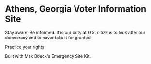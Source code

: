 # Athens, Georgia Voter Information Site

Stay aware. Be informed. It is our duty at U.S. citizens to look after our democracy and to never take it for granted.

Practice your rights. 

Built with Max Böeck's Emergency Site Kit.